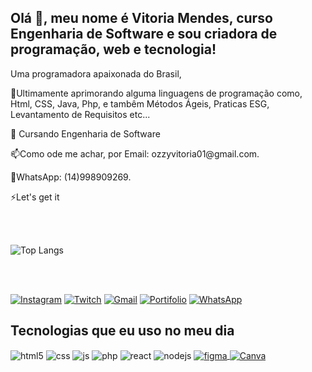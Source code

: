 
## Olá 👋, meu nome é Vitoria Mendes, curso Engenharia de Software e sou criadora de programação, web e tecnologia!

Uma programadora apaixonada do Brasil, <p></p>
🌱Ultimamente aprimorando alguma linguagens de programação como, Html, CSS, Java, Php, e tambêm Métodos Ágeis, Praticas ESG, Levantamento de Requisitos etc...
<p></p>
<p>🤖 Cursando Engenharia de Software</p>
<p>📫Como ode me achar, por Email: ozzyvitoria01@gmail.com.  </p>
<p>📱WhatsApp: (14)998909269.</p>
<p></p>⚡Let's get it<p></p>
   <br></br>
    
![Top Langs](https://github-readme-stats.vercel.app/api/top-langs/?username=ozzy589&layout=compact)


<br>
</br>

    
[![Instagram](https://img.shields.io/badge/Instagram-E4405F?style=for-the-badge&logo=instagram&logoColor=white)](https://www.instagram.com/ozzy_vitoria/)
[![Twitch](https://img.shields.io/badge/linkedin-%230077B5.svg?style=for-the-badge&logo=linkedin&logoColor=white)](https://www.linkedin.com/in/vit%C3%B3ria-mendes-alves-5b5801304/)
[![Gmail](https://img.shields.io/badge/Gmail-D14836?style=for-the-badge&logo=gmail&logoColor=white)](https://twitch.tv/fragabr)
[![Portifolio](https://img.shields.io/badge/Portfolio-%23000000.svg?style=for-the-badge&logo=firefox&logoColor=#FF7139
)](https://twitch.tv/fragabr)
 <a href="https://wa.me/5514998909269?text=Olá!%20Vim%20do%20seu%20GitHub!" target="_blank">
    <img src="https://img.shields.io/badge/WhatsApp-25D366?style=for-the-badge&logo=whatsapp&logoColor=white" alt="WhatsApp"></a>
 
## Tecnologias que eu uso no meu dia


<div style="display: inline_block">
  <img align="center" alt="html5" src="https://img.shields.io/badge/HTML5-E34F26?style=for-the-badge&logo=html5&logoColor=white" />
  <img align="center" alt="css" src="https://img.shields.io/badge/CSS3-1572B6?style=for-the-badge&logo=css3&logoColor=white" />
  <img align="center" alt="js" src="https://img.shields.io/badge/JavaScript-F7DF1E?style=for-the-badge&logo=javascript&logoColor=black" />
  <img align="center" alt="php" src="https://img.shields.io/badge/php-%23777BB4.svg?style=for-the-badge&logo=php&logoColor=white" />
  <img align="center" alt="react" src="https://img.shields.io/badge/Microsoft_Office-D83B01?style=for-the-badge&logo=microsoft-office&logoColor=white" />
  <img align="center" alt="nodejs" src="https://img.shields.io/badge/CodePen-white?style=for-the-badge&logo=codepen&logoColor=black" />
  <a href="https://www.figma.com/files/team/1412967384896771801/user/1412967383064275740?fuid=1412967383064275740" target="_blank">
  <img align="center" alt="figma" src="https://img.shields.io/badge/Figma-F24E1E?style=for-the-badge&logo=figma&logoColor=white" alt="Figma" />
  <img align="center" alt="Canva" src="https://img.shields.io/badge/Canva-%2300C4CC.svg?style=for-the-badge&logo=Canva&logoColor=white"/>
</div><br/>


